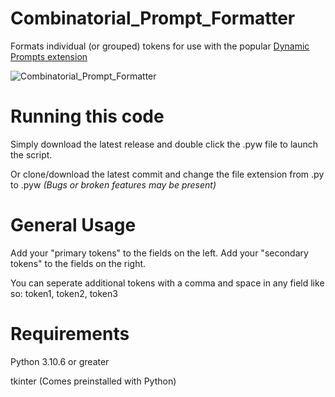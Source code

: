 # Combinatorial_Prompt_Formatter
Formats individual (or grouped) tokens for use with the popular [Dynamic Prompts extension](https://github.com/adieyal/sd-dynamic-prompts)

![Combinatorial_Prompt_Formatter](https://github.com/Nenotriple/Combinatorial_Prompt_Formatter/assets/70049990/bd80e93e-adb1-4d2d-b1ff-fb6e74f2daeb)

# Running this code
Simply download the latest release and double click the .pyw file to launch the script.

Or clone/download the latest commit and change the file extension from .py to .pyw *(Bugs or broken features may be present)*

# General Usage

Add your "primary tokens" to the fields on the left. Add your "secondary tokens" to the fields on the right.

You can seperate additional tokens with a comma and space in any field like so: token1, token2, token3

# Requirements
Python 3.10.6 or greater

tkinter (Comes preinstalled with Python)
